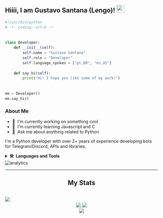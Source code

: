 ## Hiiii, I am Gustavo Santana (Lengo)! <a href="https://www.gautamkrishnar.com/"><img src="https://media.giphy.com/media/hvRJCLFzcasrR4ia7z/giphy.gif" width="25px" height="25px"></a>

```Python
#!/usr/bin/python
# -*- coding: utf-8 -*-


class Developer:
    def __init__(self):
        self.name = "Gustavo Santana"
        self.role = "Developer"
        self.language_spoken = ["pt_BR", "en_US"]

    def say_hi(self):
        print("Hi! I hope you like some of my work!")


me = Developer()
me.say_hi()
```

### About Me

- 🔭 &nbsp;I’m currently working on something cool
- 🌱 &nbsp;I’m currently learning Javascript and C
- 💬 &nbsp;Ask me about anything related to Python

I'm a Python developer with over 2+ years of experience developing bots for Telegram/Discord, APIs and libraries.

<details>
  <summary><b>🛠️&nbsp;&nbsp;Languages&nbsp;and&nbsp;Tools</b></summary>
  <br/>
  <p align="left"> </a> <a href="https://www.gnu.org/software/bash/" target="_blank"> <img src="https://www.vectorlogo.zone/logos/gnu_bash/gnu_bash-icon.svg" alt="bash" width="40" height="40"/> </a> <a href="https://www.w3schools.com/css/" target="_blank"> <img src="https://raw.githubusercontent.com/devicons/devicon/master/icons/css3/css3-original-wordmark.svg" alt="css3" width="40" height="40"/> <img src="https://www.vectorlogo.zone/logos/pocoo_flask/pocoo_flask-icon.svg" alt="flask" width="40" height="40"/> </a> <a href="https://cloud.google.com" target="_blank"> <img src="https://www.vectorlogo.zone/logos/google_cloud/google_cloud-icon.svg" alt="gcp" width="40" height="40"/> </a> <a href="https://git-scm.com/" target="_blank"> <img src="https://www.vectorlogo.zone/logos/git-scm/git-scm-icon.svg" alt="git" width="40" height="40"/> </a> <a href="https://www.w3.org/html/" target="_blank"> <img src="https://raw.githubusercontent.com/devicons/devicon/master/icons/html5/html5-original-wordmark.svg" alt="html5" width="40" height="40"/> </a> <a href="https://developer.mozilla.org/en-US/docs/Web/JavaScript" target="_blank"> <img src="https://raw.githubusercontent.com/devicons/devicon/master/icons/javascript/javascript-original.svg" alt="javascript" width="40" height="40"/> </a> <a href="https://www.linux.org/" target="_blank"> <img src="https://raw.githubusercontent.com/devicons/devicon/master/icons/linux/linux-original.svg" alt="linux" width="40" height="40"/> </a> <a href="https://www.postgresql.org" target="_blank"> <img src="https://raw.githubusercontent.com/devicons/devicon/master/icons/postgresql/postgresql-original-wordmark.svg" alt="postgresql" width="40" height="40"/> </a> <a href="https://www.python.org" target="_blank"> <img src="https://raw.githubusercontent.com/devicons/devicon/master/icons/python/python-original.svg" alt="python" width="40" height="40"/> </a> <a href="https://www.selenium.dev" target="_blank"> <img src="https://raw.githubusercontent.com/detain/svg-logos/780f25886640cef088af994181646db2f6b1a3f8/svg/selenium-logo.svg" alt="selenium" width="40" height="40"/> </a> <a href="https://www.sqlite.org/" target="_blank"> <img src="https://www.vectorlogo.zone/logos/sqlite/sqlite-icon.svg" alt="sqlite" width="40" height="40"/> </a> </p>

</details>

<img alt='analytics' src='https://profile-counter.glitch.me/Gustavostar/count.svg' width='0px'>

---

<div align="center"><h2>My Stats</h2></div>
<br>
<img src="https://activity-graph.herokuapp.com/graph?username=Gustavosta&bg_color=20232A&color=60D9FA&line=60D9FA&point=f2f2f2&hide_border=true">
<div align="center">
<img src="https://github-readme-stats.vercel.app/api?username=Gustavosta&hide_border=true&count_private=true&show_icons=true&theme=react">
<img src="https://github-readme-streak-stats.herokuapp.com/?user=Gustavosta&theme=react&hide_border=true">
</div>
<div align="center"><img src="https://github-readme-stats.vercel.app/api/top-langs?username=Gustavosta&show_icons=true&locale=en&layout=compact&hide_border=true&theme=react&langs_count=10"></div>
